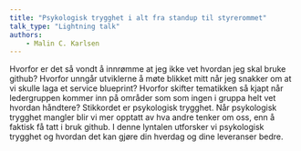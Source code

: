 ```yaml
---
title: "Psykologisk trygghet i alt fra standup til styrerommet"
talk_type: "Lightning talk"
authors:
    - Malin C. Karlsen
---
```

Hvorfor er det så vondt å innrømme at jeg ikke vet hvordan jeg skal bruke github? Hvorfor unngår utviklerne å møte blikket mitt når jeg snakker om at vi skulle laga et service blueprint? Hvorfor skifter tematikken så kjapt når ledergruppen kommer inn på områder som som ingen i gruppa helt vet hvordan håndtere? Stikkordet er psykologisk trygghet. Når psykologisk trygghet mangler blir vi mer opptatt av hva andre tenker om oss, enn å faktisk få tatt i bruk github.
I denne lyntalen utforsker vi psykologisk trygghet og hvordan det kan gjøre din hverdag og dine leveranser bedre.

